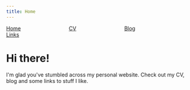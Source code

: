 ```yaml
---
title: Home
---
```


[Home](./index.html) &emsp; &emsp; &emsp; &emsp; &emsp; &emsp; &emsp; [CV](./cv.html) &emsp; &emsp; &emsp; &emsp; &emsp; &emsp; &emsp; [Blog](./blog.html) &emsp; &emsp; &emsp; &emsp; &emsp; &emsp; &emsp; [Links](./links.html)

# Hi there!

I'm glad you've stumbled across my personal website. Check out my CV, blog and some links to stuff I like.
